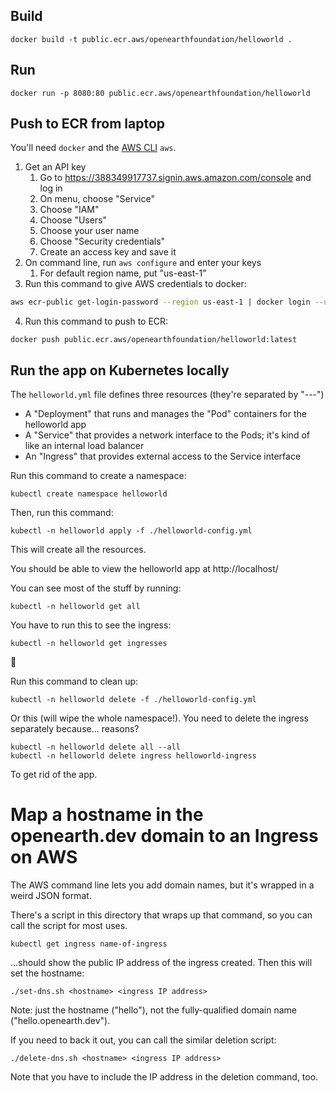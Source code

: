 ## Build
``` docker build -t public.ecr.aws/openearthfoundation/helloworld . ```

## Run
``` docker run -p 8080:80 public.ecr.aws/openearthfoundation/helloworld ```

## Push to ECR from laptop

You'll need `docker` and the [AWS CLI](https://aws.amazon.com/cli/) `aws`.

1. Get an API key
    1. Go to https://388349917737.signin.aws.amazon.com/console and log in
    2. On menu, choose "Service"
    3. Choose "IAM"
    4. Choose "Users"
    5. Choose your user name
    6. Choose "Security credentials"
    7. Create an access key and save it
2. On command line, run `aws configure` and enter your keys
    1. For default region name, put "us-east-1"
3. Run this command to give AWS credentials to docker:
```bash
aws ecr-public get-login-password --region us-east-1 | docker login --username AWS --password-stdin public.ecr.aws/openearthfoundation
```
4. Run this command to push to ECR:
```
docker push public.ecr.aws/openearthfoundation/helloworld:latest
```

## Run the app on Kubernetes locally

The `helloworld.yml` file defines three resources (they're separated by "---")

- A "Deployment" that runs and manages the "Pod" containers for the helloworld app
- A "Service" that provides a network interface to the Pods; it's kind of like an internal load balancer
- An "Ingress" that provides external access to the Service interface

Run this command to create a namespace:

```
kubectl create namespace helloworld
```

Then, run this command:

```
kubectl -n helloworld apply -f ./helloworld-config.yml
```

This will create all the resources.

You should be able to view the helloworld app at http://localhost/

You can see most of the stuff by running:

```
kubectl -n helloworld get all
```

You have to run this to see the ingress:

```
kubectl -n helloworld get ingresses
```

:shrug:

Run this command to clean up:

```
kubectl -n helloworld delete -f ./helloworld-config.yml
```

Or this (will wipe the whole namespace!). You need to delete the ingress separately because... reasons?

```
kubectl -n helloworld delete all --all
kubectl -n helloworld delete ingress helloworld-ingress
```

To get rid of the app.

# Map a hostname in the openearth.dev domain to an Ingress on AWS

The AWS command line lets you add domain names, but it's wrapped in a weird JSON format.

There's a script in this directory that wraps up that command, so you can call the script for most uses.

```
kubectl get ingress name-of-ingress
```

...should show the public IP address of the ingress created. Then this will set the hostname:

```
./set-dns.sh <hostname> <ingress IP address>
```

Note: just the hostname ("hello"), not the fully-qualified domain name ("hello.openearth.dev").

If you need to back it out, you can call the similar deletion script:

```
./delete-dns.sh <hostname> <ingress IP address>
```

Note that you have to include the IP address in the deletion command, too.
